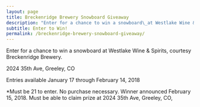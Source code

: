 ```yaml
---
layout: page
title: Breckenridge Brewery Snowboard Giveaway
description: "Enter for a chance to win a snowboard\_at Westlake Wine & Spirits, courtesy Breckenridge Brewery."
subtitle: Enter to Win!
permalink: /breckenridge-brewery-snowboard-giveaway/
---
```


Enter for a chance to win a snowboard at Westlake Wine & Spirits, courtesy Breckenridge Brewery.

2024 35th Ave, Greeley, CO

Entries available January 17 through February 14, 2018

\*Must be 21 to enter. No purchase necessary. Winner announced February 15, 2018. Must be able to claim prize at 2024 35th Ave, Greeley, CO,